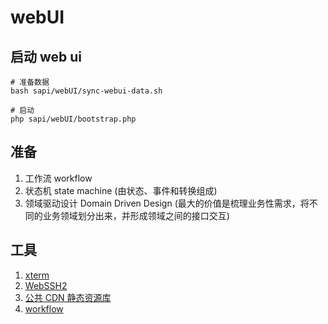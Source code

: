 # webUI

## 启动 web ui

```shell
# 准备数据
bash sapi/webUI/sync-webui-data.sh

# 启动
php sapi/webUI/bootstrap.php

```

## 准备
1. 工作流 workflow
1. 状态机 state machine (由状态、事件和转换组成)
1. 领域驱动设计 Domain Driven Design (最大的价值是梳理业务性需求，将不同的业务领域划分出来，并形成领域之间的接口交互)


## 工具
1. [xterm](http://xtermjs.org/)
1. [WebSSH2](https://github.com/billchurch/webssh2.git)
1. [公共 CDN 静态资源库](https://github.com/justjavac/ReplaceGoogleCDN/blob/master/public-cdn.md)
1. [workflow](https://symfony.com/doc/current/workflow.html)
